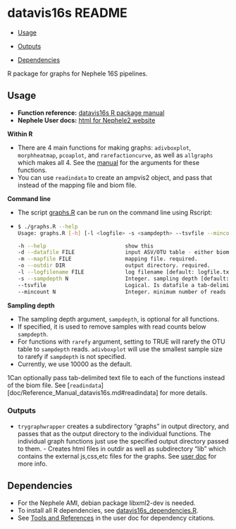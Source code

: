 datavis16s README
================

- [Usage](#usage)

- [Outputs](#outputs)

- [Dependencies](#dependencies)

  

R package for graphs for Nephele 16S pipelines.

## Usage

- **Function reference:** [datavis16s R package manual](doc/Reference_Manual_datavis16s.md) 
- **Nephele User docs:** [html for Nephele2 website](https://github.niaid.nih.gov/bcbb/nephele2/blob/master/pipelines/datavis16s/doc/datavis16s_pipeline.html)

**Within R**

- There are 4 main functions for making graphs: `adivboxplot`, `morphheatmap`, `pcoaplot`, and `rarefactioncurve`, as well as `allgraphs` which makes all 4. See the [manual](doc/Reference_Manual_datavis16s.md) for the arguments for these functions.
- You can use `readindata` to create an ampvis2 object, and pass that instead of the mapping file and biom file.

**Command line**

- The script [graphs.R](R/graphs.R) can be run on the command line using Rscript:

- ```bash
  $ ./graphs.R --help
  Usage: graphs.R [-h] [-l <logfile> -s <sampdepth> --tsvfile --mincount <mincount>] -d <datafile> -m <mapfile> -o <outdir>
  
  -h --help                         show this
  -d --datafile FILE                input ASV/OTU table - either biom or tsv file. required.
  -m --mapfile FILE                 mapping file. required.
  -o --outdir DIR                   output directory. required.
  -l --logfilename FILE             log filename [default: logfile.txt]
  -s --sampdepth N                  Integer. sampling depth [default: 10000]
  --tsvfile                         Logical. Is datafile a tab-delimited text (tsv) file? Default (FALSE) expects biom file.
  --mincount N                      Integer. minimum number of reads to produce graphs [default: 10]
  ```

  

**Sampling depth**
-   The sampling depth argument, `sampdepth`, is optional for all functions.
-   If specified, it is used to remove samples with read counts below `sampdepth`.
-   For functions with `rarefy` argument, setting to TRUE will rarefy the OTU table to `sampdepth` reads. `adivboxplot` will use the smallest sample size to rarefy if `sampdepth` is not specified.
-   Currently, we use 10000 as the default.

1Can optionally pass tab-delimited text file to each of the functions instead of the biom file. See \[`readindata`\]\[doc/Reference\_Manual\_datavis16s.md\#readindata\] for more details.

### Outputs

-   `trygraphwrapper` creates a subdirectory “graphs” in output directory, and passes that as the output directory to the individual functions. The individual graph functions just use the specified output directory passed to them. - Creates html files in outdir as well as subdirectory “lib” which contains the external js,css,etc files for the graphs. See [user doc](https://github.niaid.nih.gov/bcbb/nephele2/blob/master/pipelines/datavis16s/doc/user_doc.md) for more info.

## Dependencies

-   For the Nephele AMI, debian package libxml2-dev is needed.
-   To install all R dependencies, see [datavis16s_dependencies.R](scripts/datavis16s_dependencies.R). 
- See [Tools and References](doc/user_doc.md#tools-and-references) in the user doc for dependency citations.
